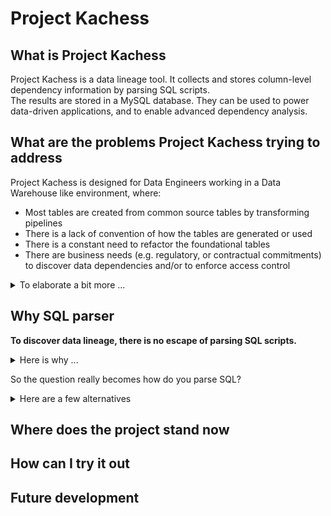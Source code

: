 
# Project Kachess  
  
## What is Project Kachess  
  
Project Kachess is a data lineage tool. It collects and stores column-level dependency information by parsing SQL scripts.   
The results are stored in a MySQL database. They can be used to power data-driven applications, and to enable advanced dependency analysis.  
  
  
## What are the problems Project Kachess trying to address  
  
Project Kachess is designed for Data Engineers working in a Data Warehouse like environment, where:  
- Most tables are created from common source tables by transforming pipelines  
- There is a lack of convention of how the tables are generated or used  
- There is a constant need to refactor the foundational tables  
- There are business needs (e.g. regulatory, or contractual commitments) to discover data dependencies and/or to enforce access control  
  
<details>  
    <summary>To elaborate a bit more ... </summary>  
  
### Background  
  
- Project Kachess is inspired by my recent work at a popular software company where there was a lot of data users and SQL writers, but there was very few data engineers  
  - Many people built SQL pipelines besides data engineers: data scientists, BI developers, software engineers, product managers, etc.  
  - Most of them wrote pipelines to address their immediate needs, with a hope that one day, someday, a data engineer will take over   
- As a result, the pipelines were haphazardly done:  
  - There was a lack of rigor to ensure data fidelity, e.g. whether a pipeline uses the source of truth, whether there is data quality checks, etc.  
  - There was no enforcement of engineering best practices, e.g. adopting naming convention, breaking down complicated pipelines into smaller, re-useable components  
  - There was very little documentation for most pipelines  
- The problem tends to feed on itself  
  - Even when there are opportunities to refactor an existing table, because people are afraid of downstream impacts, they often choose the only option they are left with: to build a parallel table.  
  - After a while, when there are so many look-alike tables, one lost track of which one is the latest, or is the source of truth  
  - Even when a data engineer is ready to consolidate the pipelines, she found her scope just multiplied  
  - The cycle continues until no one trusts the data warehouse anymore  
- Similarly, there are other critical needs that could benefit greatly from data lineage, for example  
  - When a pipeline had an incident, the on-call engineer needs to find and notify downstream owners of the outage. She needs to be able to answer questions like, "how soon my dashboard will be back online"? 
  - When you decided to move your data warehouse to a new platform, which pipeline to migrate first?
  - When you have to make a data model change, which downstream pipeline needs to be re-written?
  - When InfoSec or SOX compliance teams ask for access control audit  
</details>    
  
## Why SQL parser  
  
**To discover data lineage, there is no escape of parsing SQL scripts.**
<details>  
    <summary>Here is why ... </summary>  

- In a smaller setting, you may be able to use `grep`, `find` or an IDE to track downstream dependencies of a table
- However, in an large dev environment, when you have to do the same lookup repeatedly, among hundreds of pipelines or thousands of tables, the task quickly becomes productivity drain
- What is more, if all the SQL programs follow a coding standard, or conforming to a naming convention, table lookups may be much easier. 
- However, when you have a legacy code base that is several years old, and you had many turnovers on the team, you may not assume anything
</details>

So the question really becomes how do you parse SQL?
<details>
	<summary> Here are a few alternatives</summary>

- [HiveParser](https://hive.apache.org/javadocs/r2.1.1/api/org/apache/hadoop/hive/ql/parse/HiveParser.html)
- Uber Engineering's [QueryParser](https://github.com/uber/queryparser)
- A few commercial options such as [MANTA](https://getmanta.com/), [General SQL Parser](http://www.sqlparser.com/)

I chose to write my own, starting from BNF syntax description, for the following reasons:
- Flexibility
- Familiarity

</details>

## Where does the project stand now
## How can I try it out  
## Future development